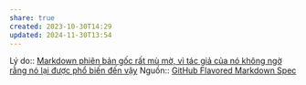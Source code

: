 ```yaml
---
share: true
created: 2023-10-30T14:29
updated: 2024-11-30T13:54
---
```

Lý do:: [Markdown phiên bản gốc rất mù mờ, vì tác giả của nó không ngờ rằng nó lại được phổ biến đến vậy](./Markdown%20phi%C3%AAn%20b%E1%BA%A3n%20g%E1%BB%91c%20r%E1%BA%A5t%20m%C3%B9%20m%E1%BB%9D,%20v%C3%AC%20t%C3%A1c%20gi%E1%BA%A3%20c%E1%BB%A7a%20n%C3%B3%20kh%C3%B4ng%20ng%E1%BB%9D%20r%E1%BA%B1ng%20n%C3%B3%20l%E1%BA%A1i%20%C4%91%C6%B0%E1%BB%A3c%20ph%E1%BB%95%20bi%E1%BA%BFn%20%C4%91%E1%BA%BFn%20v%E1%BA%ADy.md)
Nguồn:: [GitHub Flavored Markdown Spec](https://github.github.com/gfm/#why-is-a-spec-needed-) 
